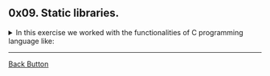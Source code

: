 ## 0x09. Static libraries.

<details>
<summary>In this exercise we worked with the functionalities of C programming language like: </summary>
<br>

- Static libraries
- Makefile

</details>

---

[Back Button](https://github.com/FatChicken277/holbertonschool-low_level_programming)